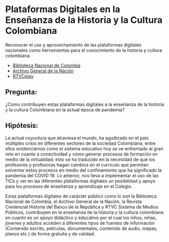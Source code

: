 # Plataformas Digitales en la Enseñanza de la Historia y la Cultura Colombiana
Reconocer el uso y aprovechamiento de las plataformas digitales nacionales como herramientas para el conocimiento de la historia y cultura colombiana. 

- [Biblioteca Nacional de Colombia](https://catalogoenlinea.bibliotecanacional.gov.co/client/es_ES/bd)
- [Archivo General de la Nación](https://www.archivogeneral.gov.co/consulte/fondos-documentales)
- [RTVCplay](https://www.rtvcplay.co/)

## Pregunta: 

¿Cómo contribuyen estas plataformas digitales a la enseñanza de la historia y la cultura Colombiana en la actual época de pandemia?

## Hipótesis:

La actual coyuntura que atraviesa el mundo, ha agudizado en el país múltiples crisis en diferentes sectores de la sociedad Colombiana, entre ellos evidenciamos como el sistema educativo hoy se ve enfrentado al gran reto en cuanto a conectividad y cómo generar procesos de formación en medio de la virtualidad; esto se ha traducido en la necesidad de que los profesores y profesoras hagan cambios en el currículo que permitan solventar estos procesos en medio del confinamiento que ha significado la pandemia del COVID 19. Lo anterior, nos lleva a implementar el uso de las TICs y ver en las diferentes plataformas digitales un posibilidad y apoyo  para los procesos de enseñanza y aprendizaje en el Colegio.

Estas plataformas digitales de carácter público como lo son la Biblioteca Nacional de Colombia, el Archivo General de la Nación, la Revista Credencial Historia del Banco de la República y RTVC Sistema de Medios Públicos, contribuyen en la enseñanza de la historia y la cultura colombiana en cuanto es un apoyo didáctico y educativo por el cual los niños, niñas, jóvenes y adultos acceden a diferentes tipos de fuentes de información (Contenido escrito, películas, documentales, contenido de audio, mapas, planos etc.) de forma gratuita y de calidad.
